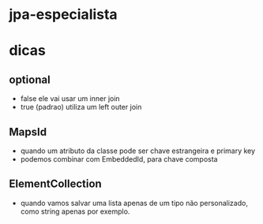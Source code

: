 # jpa-especialista

# dicas

## optional
- false ele vai usar um inner join
- true (padrao) utiliza um left outer join

## MapsId
- quando um atributo da classe pode ser chave estrangeira e primary key
- podemos combinar com EmbeddedId, para chave composta

## ElementCollection
- quando vamos salvar uma lista apenas de um tipo não personalizado, como string apenas por exemplo.